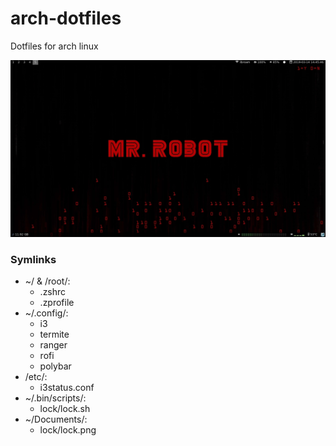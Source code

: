 # arch-dotfiles
Dotfiles for arch linux 

![Screenshot](https://raw.githubusercontent.com/planeer/arch-dotfiles/master/screenshots/screenshot.jpg)

### Symlinks
* ~/ & /root/:
    * .zshrc
    * .zprofile
* ~/.config/:
    * i3
    * termite
    * ranger
    * rofi
    * polybar
* /etc/:
    * i3status.conf
* ~/.bin/scripts/:
    * lock/lock.sh
* ~/Documents/:
    * lock/lock.png
